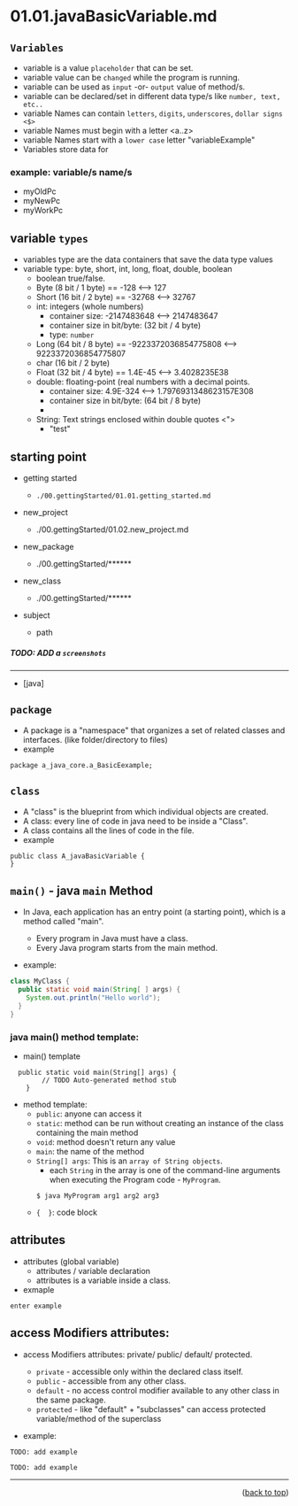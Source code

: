 <a name="topage"></a>

# 01.01.javaBasicVariable.md

## `Variables`
* variable is a value `placeholder` that can be set.
* variable value can be `changed` while the program is running.
* variable can be used as `input` -or- `output` value of method/s.
* variable can be declared/set in different data type/s like `number, text, etc..`
* variable Names can contain `letters`, `digits`, `underscores`, `dollar signs <$>`
* variable Names must begin with a letter <a..z>
* variable Names start with a `lower case` letter "variableExample"
* Variables store data for 

### example: variable/s name/s
* myOldPc
* myNewPc
* myWorkPc

## variable `types`
* variables type are the data containers that save the data type values 
* variable type: byte, short, int, long, float, double, boolean
    * boolean true/false.
    *  Byte   (8 bit / 1 byte)  <number> == -128 <--> 127
    *  Short  (16 bit / 2 byte) <number> == -32768 <--> 32767
    * int: integers (whole numbers)
        * container size: -2147483648 <--> 2147483647
        * container size in bit/byte: (32 bit / 4 byte)
        * type: `number`
    *  Long   (64 bit / 8 byte) <number> == -9223372036854775808 <--> 9223372036854775807
    *  char   (16 bit / 2 byte) <unicode> 
    *  Float  (32 bit / 4 byte) <bit decimal> == 1.4E-45 <--> 3.4028235E38
    * double: floating-point (real numbers with a decimal points.
        * container size: 4.9E-324 <--> 1.7976931348623157E308
        * container size in bit/byte: (64 bit / 8 byte)
        * <bit decimal>
    * String: Text strings enclosed within double quotes <">
        *  "test"

## starting point

* getting started
    * `./00.gettingStarted/01.01.getting_started.md`
* new_project
    * ./00.gettingStarted/01.02.new_project.md
* new_package
    * ./00.gettingStarted/******
* new_class
    * ./00.gettingStarted/******

* subject
    * path

##### TODO: ADD a `screenshots`

----

* [java]
## `package`
* A package is a "namespace" that organizes a set of related classes and interfaces. (like folder/directory to files)
* example
```
package a_java_core.a_BasicEexample;
```

## `class`
* A "class" is the blueprint from which individual objects are created.
* A class: every line of code in java need to be inside a "Class".
* A class contains all the lines of code in the file.
* example
```
public class A_javaBasicVariable {
}
```

## `main()` - java `main` Method
* In Java, each application has an entry point (a starting point), which is a method called "main".
    *  Every program in Java must have a class.
    *  Every Java program starts from the main method.

* example:
```java
class MyClass {
  public static void main(String[ ] args) {
    System.out.println("Hello world");
  }
}
```

### java main() method template:

* main() template
```
  public static void main(String[] args) {
		// TODO Auto-generated method stub
	}
```

* method template:
    * `public`: anyone can access it
    * `static`: method can be run without creating an instance of the class containing the main method
    * `void`: method doesn't return any value
    * `main`: the name of the method
    * `String[] args`: This is an `array of String objects`.
        * each `String` in the array is one of the command-line arguments when executing the Program code - `MyProgram`.
        ```
        $ java MyProgram arg1 arg2 arg3
        ```
    * `{  }`: code block

## attributes 
* attributes (global variable) 
    * attributes / variable declaration
    * attributes is a variable inside a class.
* exmaple
```
enter example
```

## access Modifiers attributes: 
* access Modifiers attributes: private/ public/ default/ protected.
   * `private` - accessible only within the declared class itself.
   * `public` - accessible from any other class.
   * `default` -  no access control modifier available to any other class in the same package.
   * `protected` - like "default" + "subclasses" can access protected variable/method of the superclass

* example:
```
TODO: add example
```

```
TODO: add example
```


----

<p align="right">(<a href="#topage">back to top</a>)</p>
<br/>
<br/>
